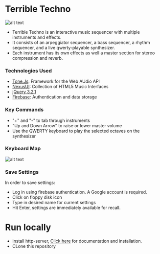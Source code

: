 # Terrible Techno

![alt text](https://i.imgur.com/1VUE4X2.png "Terrible Techno Screenshot")

- Terrible Techno is an interactive music sequencer with multiple instruments and effects.
- It consists of an arpeggiator sequencer, a bass sequencer, a rhythm sequencer, and a live qwerty-playable synthesizer.
- Each instrument has its own effects as well a master section for stereo compression and reverb. 

### Technologies Used
- [Tone.Js](https://tonejs.github.io/): Framework for the Web AUdio API
- [NexusUI](https://nexus-js.github.io/ui/): Collection of HTML5 Music Interfaces
- [jQuery 3.2.1](https://www.jquery.com/)
- [Firebase](https://firebase.google.com/): Authentication and data storage

### Key Commands
- "+" and "-" to tab through instruments
- "Up and Down Arrow" to raise or lower master volume
- Use the QWERTY keyboard to play the selected octaves on the synthesizer

### Keyboard Map
![alt text](https://i.imgur.com/vDkJ0gW.png "Keyboard Map")

### Save Settings
In order to save settings: <br/>
- Log in using firebase authentication. A Google account is required.
- Click on floppy disk icon
- Type in desired name for current settings
- Hit Enter, settings are immediately available for recall.

# Run locally
- Install http-server,  [Click here](https://www.npmjs.com/package/http-server) for documentation and installation.
- CLone this repository






